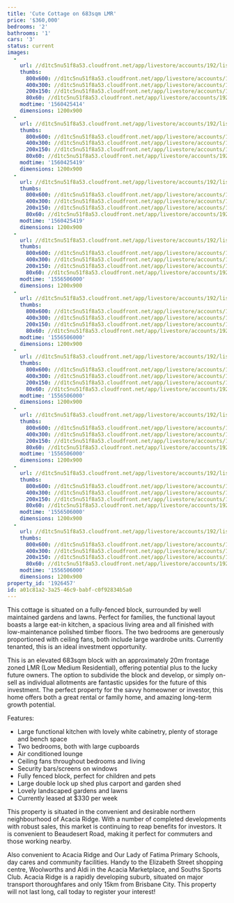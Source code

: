 ```yaml
---
title: 'Cute Cottage on 683sqm LMR'
price: '$360,000'
bedrooms: '2'
bathrooms: '1'
cars: '3'
status: current
images:
  -
    url: //d1tc5nu51f8a53.cloudfront.net/app/livestore/accounts/192/listings/1868085/images/Watson-340-Block-Day_40ca-6ace-b70f-2318-0575-2555-15a4-4a28_20190427123233.jpg
    thumbs:
      800x600: //d1tc5nu51f8a53.cloudfront.net/app/livestore/accounts/192/listings/1868085/images/Watson-340-Block-Day_40ca-6ace-b70f-2318-0575-2555-15a4-4a28_20190427123233_800x600.jpg
      400x300: //d1tc5nu51f8a53.cloudfront.net/app/livestore/accounts/192/listings/1868085/images/Watson-340-Block-Day_40ca-6ace-b70f-2318-0575-2555-15a4-4a28_20190427123233_400x300.jpg
      200x150: //d1tc5nu51f8a53.cloudfront.net/app/livestore/accounts/192/listings/1868085/images/Watson-340-Block-Day_40ca-6ace-b70f-2318-0575-2555-15a4-4a28_20190427123233_200x150.jpg
      80x60: //d1tc5nu51f8a53.cloudfront.net/app/livestore/accounts/192/listings/1868085/images/Watson-340-Block-Day_40ca-6ace-b70f-2318-0575-2555-15a4-4a28_20190427123233_80x60.jpg
    modtime: '1560425414'
    dimensions: 1200x900
  -
    url: //d1tc5nu51f8a53.cloudfront.net/app/livestore/accounts/192/listings/1868085/images/watson-340-front-day_2eb7-c99b-22cb-2067-c4d9-2ec9-6317-39f7_20190426103737.jpg
    thumbs:
      800x600: //d1tc5nu51f8a53.cloudfront.net/app/livestore/accounts/192/listings/1868085/images/watson-340-front-day_2eb7-c99b-22cb-2067-c4d9-2ec9-6317-39f7_20190426103737_800x600.jpg
      400x300: //d1tc5nu51f8a53.cloudfront.net/app/livestore/accounts/192/listings/1868085/images/watson-340-front-day_2eb7-c99b-22cb-2067-c4d9-2ec9-6317-39f7_20190426103737_400x300.jpg
      200x150: //d1tc5nu51f8a53.cloudfront.net/app/livestore/accounts/192/listings/1868085/images/watson-340-front-day_2eb7-c99b-22cb-2067-c4d9-2ec9-6317-39f7_20190426103737_200x150.jpg
      80x60: //d1tc5nu51f8a53.cloudfront.net/app/livestore/accounts/192/listings/1868085/images/watson-340-front-day_2eb7-c99b-22cb-2067-c4d9-2ec9-6317-39f7_20190426103737_80x60.jpg
    modtime: '1560425419'
    dimensions: 1200x900
  -
    url: //d1tc5nu51f8a53.cloudfront.net/app/livestore/accounts/192/listings/1868085/images/watson-340-front2-da_b77e-ac6d-959f-6a9c-b3a6-29fd-18c4-0a45_20190426103738.jpg
    thumbs:
      800x600: //d1tc5nu51f8a53.cloudfront.net/app/livestore/accounts/192/listings/1868085/images/watson-340-front2-da_b77e-ac6d-959f-6a9c-b3a6-29fd-18c4-0a45_20190426103738_800x600.jpg
      400x300: //d1tc5nu51f8a53.cloudfront.net/app/livestore/accounts/192/listings/1868085/images/watson-340-front2-da_b77e-ac6d-959f-6a9c-b3a6-29fd-18c4-0a45_20190426103738_400x300.jpg
      200x150: //d1tc5nu51f8a53.cloudfront.net/app/livestore/accounts/192/listings/1868085/images/watson-340-front2-da_b77e-ac6d-959f-6a9c-b3a6-29fd-18c4-0a45_20190426103738_200x150.jpg
      80x60: //d1tc5nu51f8a53.cloudfront.net/app/livestore/accounts/192/listings/1868085/images/watson-340-front2-da_b77e-ac6d-959f-6a9c-b3a6-29fd-18c4-0a45_20190426103738_80x60.jpg
    modtime: '1560425419'
    dimensions: 1200x900
  -
    url: //d1tc5nu51f8a53.cloudfront.net/app/livestore/accounts/192/listings/1868085/images/watson-340-backyard-_5f81-3895-0389-0ad6-e4a2-dcca-1b45-1d8b_20190426103739.jpg
    thumbs:
      800x600: //d1tc5nu51f8a53.cloudfront.net/app/livestore/accounts/192/listings/1868085/images/watson-340-backyard-_5f81-3895-0389-0ad6-e4a2-dcca-1b45-1d8b_20190426103739_800x600.jpg
      400x300: //d1tc5nu51f8a53.cloudfront.net/app/livestore/accounts/192/listings/1868085/images/watson-340-backyard-_5f81-3895-0389-0ad6-e4a2-dcca-1b45-1d8b_20190426103739_400x300.jpg
      200x150: //d1tc5nu51f8a53.cloudfront.net/app/livestore/accounts/192/listings/1868085/images/watson-340-backyard-_5f81-3895-0389-0ad6-e4a2-dcca-1b45-1d8b_20190426103739_200x150.jpg
      80x60: //d1tc5nu51f8a53.cloudfront.net/app/livestore/accounts/192/listings/1868085/images/watson-340-backyard-_5f81-3895-0389-0ad6-e4a2-dcca-1b45-1d8b_20190426103739_80x60.jpg
    modtime: '1556506000'
    dimensions: 1200x900
  -
    url: //d1tc5nu51f8a53.cloudfront.net/app/livestore/accounts/192/listings/1868085/images/watson-340-living-da_f790-5635-001f-7ae8-49f8-a592-dbe5-4f21_20190426103738.jpg
    thumbs:
      800x600: //d1tc5nu51f8a53.cloudfront.net/app/livestore/accounts/192/listings/1868085/images/watson-340-living-da_f790-5635-001f-7ae8-49f8-a592-dbe5-4f21_20190426103738_800x600.jpg
      400x300: //d1tc5nu51f8a53.cloudfront.net/app/livestore/accounts/192/listings/1868085/images/watson-340-living-da_f790-5635-001f-7ae8-49f8-a592-dbe5-4f21_20190426103738_400x300.jpg
      200x150: //d1tc5nu51f8a53.cloudfront.net/app/livestore/accounts/192/listings/1868085/images/watson-340-living-da_f790-5635-001f-7ae8-49f8-a592-dbe5-4f21_20190426103738_200x150.jpg
      80x60: //d1tc5nu51f8a53.cloudfront.net/app/livestore/accounts/192/listings/1868085/images/watson-340-living-da_f790-5635-001f-7ae8-49f8-a592-dbe5-4f21_20190426103738_80x60.jpg
    modtime: '1556506000'
    dimensions: 1200x900
  -
    url: //d1tc5nu51f8a53.cloudfront.net/app/livestore/accounts/192/listings/1868085/images/watson-340-kitchen-d_30f9-7835-48c5-e8da-bb3d-e744-4402-96d4_20190426103740.jpg
    thumbs:
      800x600: //d1tc5nu51f8a53.cloudfront.net/app/livestore/accounts/192/listings/1868085/images/watson-340-kitchen-d_30f9-7835-48c5-e8da-bb3d-e744-4402-96d4_20190426103740_800x600.jpg
      400x300: //d1tc5nu51f8a53.cloudfront.net/app/livestore/accounts/192/listings/1868085/images/watson-340-kitchen-d_30f9-7835-48c5-e8da-bb3d-e744-4402-96d4_20190426103740_400x300.jpg
      200x150: //d1tc5nu51f8a53.cloudfront.net/app/livestore/accounts/192/listings/1868085/images/watson-340-kitchen-d_30f9-7835-48c5-e8da-bb3d-e744-4402-96d4_20190426103740_200x150.jpg
      80x60: //d1tc5nu51f8a53.cloudfront.net/app/livestore/accounts/192/listings/1868085/images/watson-340-kitchen-d_30f9-7835-48c5-e8da-bb3d-e744-4402-96d4_20190426103740_80x60.jpg
    modtime: '1556506000'
    dimensions: 1200x900
  -
    url: //d1tc5nu51f8a53.cloudfront.net/app/livestore/accounts/192/listings/1868085/images/watson-340-bed2-dayn_5425-d54e-b304-70d0-70d7-e1b2-055d-1fbd_20190426103742.jpg
    thumbs:
      800x600: //d1tc5nu51f8a53.cloudfront.net/app/livestore/accounts/192/listings/1868085/images/watson-340-bed2-dayn_5425-d54e-b304-70d0-70d7-e1b2-055d-1fbd_20190426103742_800x600.jpg
      400x300: //d1tc5nu51f8a53.cloudfront.net/app/livestore/accounts/192/listings/1868085/images/watson-340-bed2-dayn_5425-d54e-b304-70d0-70d7-e1b2-055d-1fbd_20190426103742_400x300.jpg
      200x150: //d1tc5nu51f8a53.cloudfront.net/app/livestore/accounts/192/listings/1868085/images/watson-340-bed2-dayn_5425-d54e-b304-70d0-70d7-e1b2-055d-1fbd_20190426103742_200x150.jpg
      80x60: //d1tc5nu51f8a53.cloudfront.net/app/livestore/accounts/192/listings/1868085/images/watson-340-bed2-dayn_5425-d54e-b304-70d0-70d7-e1b2-055d-1fbd_20190426103742_80x60.jpg
    modtime: '1556506000'
    dimensions: 1200x900
  -
    url: //d1tc5nu51f8a53.cloudfront.net/app/livestore/accounts/192/listings/1868085/images/watson-340-bed1-dayn_b728-e866-943f-d123-3170-b340-cf9b-8ff1_20190426103743.jpg
    thumbs:
      800x600: //d1tc5nu51f8a53.cloudfront.net/app/livestore/accounts/192/listings/1868085/images/watson-340-bed1-dayn_b728-e866-943f-d123-3170-b340-cf9b-8ff1_20190426103743_800x600.jpg
      400x300: //d1tc5nu51f8a53.cloudfront.net/app/livestore/accounts/192/listings/1868085/images/watson-340-bed1-dayn_b728-e866-943f-d123-3170-b340-cf9b-8ff1_20190426103743_400x300.jpg
      200x150: //d1tc5nu51f8a53.cloudfront.net/app/livestore/accounts/192/listings/1868085/images/watson-340-bed1-dayn_b728-e866-943f-d123-3170-b340-cf9b-8ff1_20190426103743_200x150.jpg
      80x60: //d1tc5nu51f8a53.cloudfront.net/app/livestore/accounts/192/listings/1868085/images/watson-340-bed1-dayn_b728-e866-943f-d123-3170-b340-cf9b-8ff1_20190426103743_80x60.jpg
    modtime: '1556506000'
    dimensions: 1200x900
  -
    url: //d1tc5nu51f8a53.cloudfront.net/app/livestore/accounts/192/listings/1868085/images/watson-340-bathroom-_b08e-ae8a-57b4-07bc-cfc1-461d-6f87-f09e_20190426103741.jpg
    thumbs:
      800x600: //d1tc5nu51f8a53.cloudfront.net/app/livestore/accounts/192/listings/1868085/images/watson-340-bathroom-_b08e-ae8a-57b4-07bc-cfc1-461d-6f87-f09e_20190426103741_800x600.jpg
      400x300: //d1tc5nu51f8a53.cloudfront.net/app/livestore/accounts/192/listings/1868085/images/watson-340-bathroom-_b08e-ae8a-57b4-07bc-cfc1-461d-6f87-f09e_20190426103741_400x300.jpg
      200x150: //d1tc5nu51f8a53.cloudfront.net/app/livestore/accounts/192/listings/1868085/images/watson-340-bathroom-_b08e-ae8a-57b4-07bc-cfc1-461d-6f87-f09e_20190426103741_200x150.jpg
      80x60: //d1tc5nu51f8a53.cloudfront.net/app/livestore/accounts/192/listings/1868085/images/watson-340-bathroom-_b08e-ae8a-57b4-07bc-cfc1-461d-6f87-f09e_20190426103741_80x60.jpg
    modtime: '1556506000'
    dimensions: 1200x900
property_id: '1926457'
id: a01c81a2-3a25-46c9-babf-c0f92834b5a0
---
```

This cottage is situated on a fully-fenced block, surrounded by well maintained gardens and lawns. Perfect for families, the functional layout boasts a large eat-in kitchen, a spacious living area and all finished with low-maintenance polished timber floors. The two bedrooms are generously proportioned with ceiling fans, both include large wardrobe units. Currently tenanted, this is an ideal investment opportunity.

This is an elevated 683sqm block with an approximately 20m frontage zoned LMR (Low Medium Residential), offering potential plus to the lucky future owners. The option to subdivide the block and develop, or simply on-sell as individual allotments are fantastic upsides for the future of this investment. The perfect property for the savvy homeowner or investor, this home offers both a great rental or family home, and amazing long-term growth potential. 

Features:

*  Large functional kitchen with lovely white cabinetry, plenty of storage and bench space
*  Two bedrooms, both with large cupboards
*  Air conditioned lounge
*  Ceiling fans throughout bedrooms and living
*  Security bars/screens on windows 
*  Fully fenced block, perfect for children and pets
*  Large double lock up shed plus carport and garden shed
*  Lovely landscaped gardens and lawns
*  Currently leased at $330 per week 

This property is situated in the convenient and desirable northern neighbourhood of Acacia Ridge. With a number of completed developments with robust sales, this market is continuing to reap benefits for investors. It is convenient to Beaudesert Road, making it perfect for commuters and those working nearby. 

Also convenient to Acacia Ridge and Our Lady of Fatima Primary Schools, day cares and community facilities. Handy to the Elizabeth Street shopping centre, Woolworths and Aldi in the Acacia Marketplace, and Souths Sports Club. Acacia Ridge is a rapidly developing suburb, situated on major transport thoroughfares and only 15km from Brisbane City. This property will not last long, call today to register your interest!